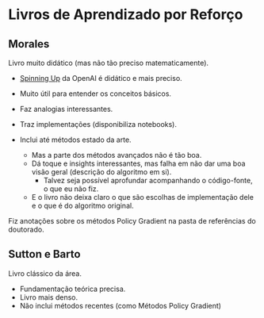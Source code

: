 # Livros de Aprendizado por Reforço


## Morales

Livro muito didático (mas não tão preciso matematicamente).
- [Spinning Up](https://spinningup.openai.com) da OpenAI é didático e mais preciso.

- Muito útil para entender os conceitos básicos.
- Faz analogias interessantes.
- Traz implementações (disponibiliza notebooks).
- Inclui até métodos estado da arte.
  - Mas a parte dos métodos avançados não é tão boa.
  - Dá toque e insights interessantes, mas falha em não dar uma boa visão geral (descrição do algoritmo em si).
    - Talvez seja possível aprofundar acompanhando o código-fonte, o que eu não fiz.
  - E o livro não deixa claro o que são escolhas de implementação dele e o que é do algoritmo original.

Fiz anotações sobre os métodos Policy Gradient na pasta de referências do doutorado.

## Sutton e Barto

Livro clássico da área.

- Fundamentação teórica precisa.
- Livro mais denso.
- Não inclui métodos recentes (como Métodos Policy Gradient)
